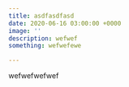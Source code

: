 ```yaml
---
title: asdfasdfasd
date: 2020-06-16 03:00:00 +0000
image: ''
description: wefwef
something: wefwefewe

---
```

wefwefwefwef